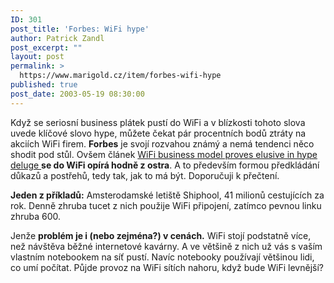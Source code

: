 ```yaml
---
ID: 301
post_title: 'Forbes: WiFi hype'
author: Patrick Zandl
post_excerpt: ""
layout: post
permalink: >
  https://www.marigold.cz/item/forbes-wifi-hype
published: true
post_date: 2003-05-19 08:30:00
---
```

<P>Když se seriosní business plátek pustí do WiFi a v blízkosti tohoto slova uvede klíčové slovo hype, můžete čekat pár procentních bodů ztráty na akciích WiFi firem. <STRONG>Forbes</STRONG> je svojí rozvahou známý a nemá tendenci něco shodit pod stůl. Ovšem článek <A href="http://www.forbes.com/technology/newswire/2003/05/13/rtr968670.html" target=_blank>WiFi business model proves elusive in hype deluge </A><STRONG>se do WiFi opírá hodně z ostra</STRONG>. A to především formou předkládání důkazů a postřehů, tedy tak, jak to má být. Doporučuji k přečtení.</P>
<P><STRONG>Jeden z příkladů:</STRONG> Amsterodamské letiště Shiphool, 41 milionů cestujících za rok. Denně zhruba tucet z nich použije WiFi připojení, zatímco pevnou linku zhruba 600. </P>
<P>Jenže <STRONG>problém je i (nebo zejména?) v cenách.</STRONG> WiFi stojí podstatně více, než návštěva běžné internetové kavárny. A ve většině z nich už vás s vaším vlastním notebookem na síť pustí. Navíc notebooky používají většinou lidi, co umí počítat. Půjde provoz na WiFi sítích nahoru, když bude WiFi levnější?</P>